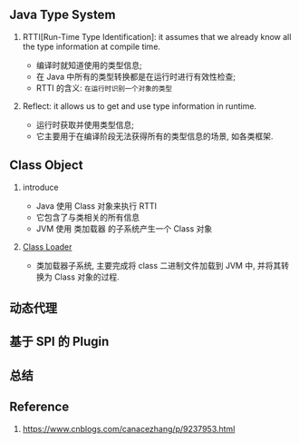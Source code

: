 ## Java Type System

1. RTTI[Run-Time Type Identification]: it assumes that we already know all the type information at compile time.

   - 编译时就知道使用的类型信息;
   - 在 Java 中所有的类型转换都是在运行时进行有效性检查;
   - RTTI 的含义: `在运行时识别一个对象的类型`

2. Reflect: it allows us to get and use type information in runtime.
   - 运行时获取并使用类型信息;
   - 它主要用于在编译阶段无法获得所有的类型信息的场景, 如各类框架.

## Class Object

1. introduce

   - Java 使用 Class 对象来执行 RTTI
   - 它包含了与类相关的所有信息
   - JVM 使用 类加载器 的子系统产生一个 Class 对象

2. [Class Loader](../ClassLoader.md)
   - 类加载器子系统, 主要完成将 class 二进制文件加载到 JVM 中, 并将其转换为 Class 对象的过程.

## 动态代理

## 基于 SPI 的 Plugin

## 总结

## Reference

1. https://www.cnblogs.com/canacezhang/p/9237953.html
